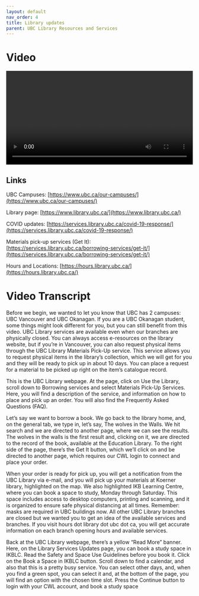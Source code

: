 ```yaml
---
layout: default
nav_order: 4
title: Library updates
parent: UBC Library Resources and Services
---
```


# Video

<video controls="controls" name="GRAD student video - part 2" width="100%" src="content/GRAD student orientation to the library - part 2.mp4"></video>

## Links

UBC Campuses: [https://www.ubc.ca/our-campuses/](https://www.ubc.ca/our-campuses/)

Library page: [https://www.library.ubc.ca/](https://www.library.ubc.ca/)

COVID updates: [https://services.library.ubc.ca/covid-19-response/](https://services.library.ubc.ca/covid-19-response/)

Materials pick-up services (Get It): [https://services.library.ubc.ca/borrowing-services/get-it/](https://services.library.ubc.ca/borrowing-services/get-it/)

Hours and Locations: [https://hours.library.ubc.ca/](https://hours.library.ubc.ca/)

# Video Transcript

Before we begin, we wanted to let you know that UBC has 2 campuses: UBC Vancouver and UBC Okanagan. If you are a UBC Okanagan student, some things might look different for you, but you can still benefit from this video.
UBC Library services are available even when our branches are physically closed. You can always access e-resources on the library website, but if you’re in Vancouver, you can also request physical items through the UBC Library Materials Pick-Up service. This service allows you to request physical items in the library’s collection, which we will get for you and they will be ready to pick up in about 10 days.
You can place a request for a material to be picked up right on the item’s catalogue record.

This is the UBC Library webpage.
At the page, click on Use the Library, scroll down to Borrowing services and select Materials Pick-Up Services.
Here, you will find a description of the service, and information on how to place and pick up an order. You will also find the Frequently Asked Questions (FAQ).

Let’s say we want to borrow a book. We go back to the library home, and, on the general tab, we type in, let’s say, The wolves in the Walls. We hit search and we are directed to another page, where we can see the results. The wolves in the walls is the first result and, clicking on it, we are directed to the record of the book, available at the Education Library. To the right side of the page, there’s the Get It button, which we’ll click on and be directed to another page, which requires our CWL login to connect and place your order.

When your order is ready for pick up, you will get a notification from the UBC Library via e-mail, and you will pick up your materials at Koerner library, highlighted on the map.
We also highlighted IKB Learning Centre, where you can book a space to study, Monday through Saturday. This space includes access to desktop computers, printing and scanning, and it is organized to ensure safe physical distancing at all times. Remember: masks are required in UBC buildings now.
All other UBC Library branches are closed but we wanted you to get an idea of the available services and branches. If you visit hours dot library dot ubc dot ca, you will get accurate information on each branch opening hours and available services.

Back at the UBC Library webpage, there’s a yellow “Read More” banner. 
Here, on the Library Services Updates page, you can book a study space in IKBLC. 
Read the Safety and Space Use Guidelines before you book it.
Click on the Book a Space in IKBLC button. Scroll down to find a calendar, and also that this is a pretty busy service. You can select other days, and, when you find a green spot, you can select it and, at the bottom of the page, you will find an option with the chosen time slot. Press the Continue button to login with your CWL account, and book a study space
